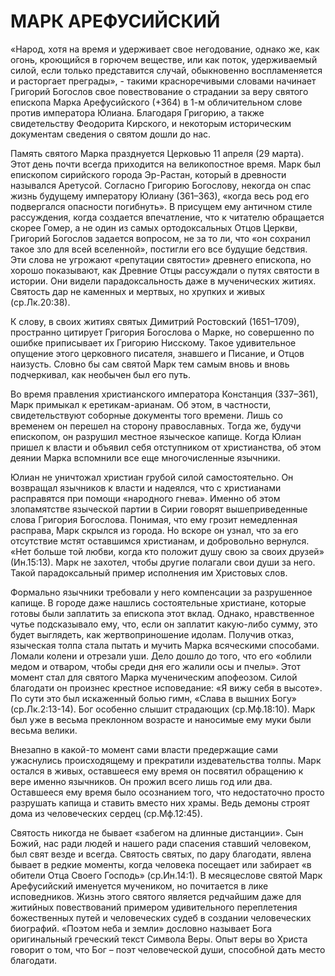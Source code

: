 # МАРК АРЕФУСИЙСКИЙ

«Народ, хотя на время и удерживает свое негодование, однако же, как огонь, кроющийся в горючем веществе, или как поток, удерживаемый силой, если только представится случай, обыкновенно воспламеняется и расторгает преграды», - такими красноречивыми словами начинает Григорий Богослов свое повествование о страдании за веру святого епископа Марка Арефусийского (+364) в 1-м обличительном слове против императора Юлиана. Благодаря Григорию, а также свидетельству Феодорита Кирского, и некоторым историческим документам сведения о святом дошли до нас.

Память святого Марка празднуется Церковью 11 апреля (29 марта). Этот день почти всегда приходится на великопостное время. Марк был епископом сирийского города Эр-Растан, который в древности назывался Аретусой. Согласно Григорию Богослову, некогда он спас жизнь будущему императору Юлиану (361–363), «когда весь род его подвергался опасности погибнуть». В присущем ему античном стиле рассуждения, когда создается впечатление, что к читателю обращается скорее Гомер, а не один из самых ортодоксальных Отцов Церкви, Григорий Богослов задается вопросом, не за то ли, что «он сохранил такое зло для всей вселенной», постигли его все будущие бедствия. Эти слова не угрожают «репутации святости» древнего епископа, но хорошо показывают, как Древние Отцы рассуждали о путях святости в истории. Они видели парадоксальность даже в мученических житиях. Святость дар не каменных и мертвых, но хрупких и живых (ср.Лк.20:38).

К слову, в своих житиях святых Димитрий Ростовский (1651–1709), пространно цитирует Григория Богослова о Марке, но совершенно по ошибке приписывает их Григорию Нисскому. Такое удивительное опущение этого церковного писателя, знавшего и Писание, и Отцов наизусть. Словно бы сам святой Марк тем самым вновь и вновь подчеркивал, как необычен был его путь.

Во время правления христианского императора Констанция (337–361), Марк примыкал к еретикам-арианам. Об этом, в частности, свидетельствуют соборные документы того времени. Лишь со временем он перешел на сторону православных. Тогда же, будучи епископом, он разрушил местное языческое капище. Когда Юлиан пришел к власти и объявил себя отступником от христианства, об этом деянии Марка вспомнили все еще многочисленные язычники.

Юлиан не уничтожал христиан грубой силой самостоятельно. Он возвращал язычников к власти и надеялся, что с христианами расправятся при помощи «народного гнева». Именно об этом злопамятстве языческой партии в Сирии говорят вышеприведенные слова Григория Богослова. Понимая, что ему грозит немедленная расправа, Марк скрылся из города. Но вскоре он узнал, что за его отсутствие мстят оставшимся христианам, и добровольно вернулся. «Нет больше той любви, когда кто положит душу свою за своих друзей» (Ин.15:13). Марк не захотел, чтобы другие полагали свои души за него. Такой парадоксальный пример исполнения им Христовых слов.

Формально язычники требовали у него компенсации за разрушенное капище. В городе даже нашлись состоятельные христиане, которые готовы были заплатить за епископа этот вклад. Однако, нравственное чутье подсказывало ему, что, если он заплатит какую-либо сумму, это будет выглядеть, как жертвоприношение идолам. Получив отказ, языческая толпа стала пытать и мучить Марка всяческими способами. Ломали колени и отрезали уши. Дело дошло до того, что его «облили медом и отваром, чтобы среди дня его жалили осы и пчелы». Этот момент стал для святого Марка мученическим апофеозом. Силой благодати он произнес крестное исповедание: «Я вижу себя в высоте». По сути это был искаженный болью гимн, «Слава в вышних Богу» (ср.Лк.2:13-14). Бог особенно слышит страдающих (ср.Мф.18:10). Марк был уже в весьма преклонном возрасте и наносимые ему муки были весьма велики.

Внезапно в какой-то момент сами власти предержащие сами ужаснулись происходящему и прекратили издевательства толпы. Марк остался в живых, оставшееся ему время он посвятил обращению к вере именно язычников. Он прожил всего лишь год или два. Оставшееся ему время было осознанием того, что недостаточно просто разрушать капища и ставить вместо них храмы. Ведь демоны строят дома из человеческих сердец (ср.Мф.12:45).

Святость никогда не бывает «забегом на длинные дистанции». Сын Божий, нас ради людей и нашего ради спасения ставший человеком, был свят везде и всегда. Святость святых, по дару благодати, явлена бывает в редкие моменты, когда человека посещает или забирает «в обители Отца Своего Господь» (ср.Ин.14:1). В месяцеслове святой Марк Арефусийский именуется мучеником, но почитается в лике исповедников. Жизнь этого святого является редчайшим даже для житийных повествований примером удивительного переплетения божественных путей и человеческих судеб в создании человеческих биографий. «Поэтом неба и земли» дословно называет Бога оригинальный греческий текст Символа Веры. Опыт веры во Христа говорит о том, что Бог – поэт человеческой души, способной дать место благодати.
